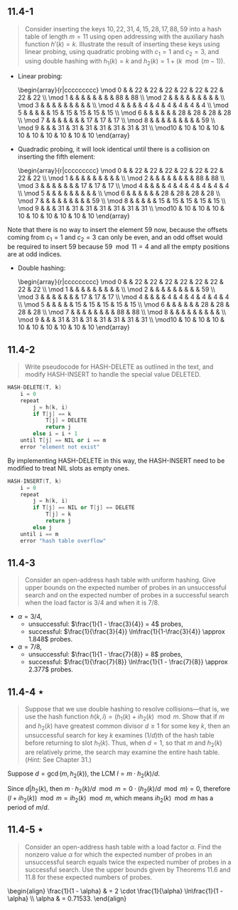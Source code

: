 ## 11.4-1

> Consider inserting the keys $10, 22, 31, 4, 15, 28, 17, 88, 59$ into a hash table of length $m = 11$ using open addressing with the auxiliary hash function $h'(k) = k$. Illustrate the result of inserting these keys using linear probing, using quadratic probing with $c_1 = 1$ and $c_2 = 3$, and using double hashing with $h_1(k) = k$ and $h_2(k) = 1 + (k \mod (m - 1))$.

- Linear probing:

    \begin{array}{r|ccccccccc}
    \mod 0 &    & 22 & 22 & 22 & 22 & 22 & 22 & 22 & 22 \\\\
    \mod 1 &    &    &    &    &    &    &    & 88 & 88 \\\\
    \mod 2 &    &    &    &    &    &    &    &    &    \\\\
    \mod 3 &    &    &    &    &    &    &    &    &    \\\\
    \mod 4 &    &    &    &  4 &  4 &  4 &  4 &  4 &  4 \\\\
    \mod 5 &    &    &    &    & 15 & 15 & 15 & 15 & 15 \\\\
    \mod 6 &    &    &    &    &    & 28 & 28 & 28 & 28 \\\\
    \mod 7 &    &    &    &    &    &    & 17 & 17 & 17 \\\\
    \mod 8 &    &    &    &    &    &    &    &    & 59 \\\\
    \mod 9 &    &    & 31 & 31 & 31 & 31 & 31 & 31 & 31 \\\\
    \mod10 & 10 & 10 & 10 & 10 & 10 & 10 & 10 & 10 & 10 
    \end{array}

- Quadradic probing, it will look identical until there is a collision on inserting the fifth element: 

    \begin{array}{r|ccccccccc}
    \mod 0 &    & 22 & 22 & 22 & 22 & 22 & 22 & 22 & 22 \\\\
    \mod 1 &    &    &    &    &    &    &    &    &    \\\\
    \mod 2 &    &    &    &    &    &    &    & 88 & 88 \\\\
    \mod 3 &    &    &    &    &    &    & 17 & 17 & 17 \\\\
    \mod 4 &    &    &    &  4 &  4 &  4 &  4 &  4 &  4 \\\\
    \mod 5 &    &    &    &    &    &    &    &    &    \\\\
    \mod 6 &    &    &    &    &    & 28 & 28 & 28 & 28 \\\\
    \mod 7 &    &    &    &    &    &    &    &    & 59 \\\\
    \mod 8 &    &    &    &    & 15 & 15 & 15 & 15 & 15 \\\\
    \mod 9 &    &    & 31 & 31 & 31 & 31 & 31 & 31 & 31 \\\\
    \mod10 & 10 & 10 & 10 & 10 & 10 & 10 & 10 & 10 & 10
    \end{array}

Note that there is no way to insert the element $59$ now, because the offsets coming from $c_1 = 1$ and $c_2 = 3$ can only be even, and an odd offset would be required to insert $59$ because $59 \mod 11 = 4$ and all the empty positions are at odd indices.

- Double hashing:

    \begin{array}{r|ccccccccc}
    \mod 0 &    & 22 & 22 & 22 & 22 & 22 & 22 & 22 & 22 \\\\
    \mod 1 &    &    &    &    &    &    &    &    &    \\\\
    \mod 2 &    &    &    &    &    &    &    &    & 59 \\\\
    \mod 3 &    &    &    &    &    &    & 17 & 17 & 17 \\\\
    \mod 4 &    &    &    &  4 &  4 &  4 &  4 &  4 &  4 \\\\
    \mod 5 &    &    &    &    & 15 & 15 & 15 & 15 & 15 \\\\
    \mod 6 &    &    &    &    &    & 28 & 28 & 28 & 28 \\\\
    \mod 7 &    &    &    &    &    &    &    & 88 & 88 \\\\
    \mod 8 &    &    &    &    &    &    &    &    &    \\\\
    \mod 9 &    &    & 31 & 31 & 31 & 31 & 31 & 31 & 31 \\\\
    \mod10 & 10 & 10 & 10 & 10 & 10 & 10 & 10 & 10 & 10 
    \end{array}

## 11.4-2

> Write pseudocode for $\text{HASH-DELETE}$ as outlined in the text, and modify $\text{HASH-INSERT}$ to handle the special value $\text{DELETED}$.

```cpp
HASH-DELETE(T, k)
    i = 0
    repeat
        j = h(k, i)
        if T[j] == k
            T[j] = DELETE
            return j
        else i = i + 1
    until T[j] == NIL or i == m
    error "element not exist"
```

By implementing $\text{HASH-DELETE}$ in this way, the $\text{HASH-INSERT}$ need to be modified to treat $\text{NIL}$ slots as empty ones.

```cpp
HASH-INSERT(T, k)
    i = 0
    repeat
        j = h(k, i)
        if T[j] == NIL or T[j] == DELETE
            T[j] = k
            return j
        else j
    until i == m
    error "hash table overflow"
```

## 11.4-3

> Consider an open-address hash table with uniform hashing. Give upper bounds on the expected number of probes in an unsuccessful search and on the expected number of probes in a successful search when the load factor is $3 / 4$ and when it is $7 / 8$.

- $\alpha = 3 / 4$,
    - unsuccessful: $\frac{1}{1 - \frac{3}{4}} = 4$ probes,
    - successful: $\frac{1}{\frac{3}{4}} \ln\frac{1}{1-\frac{3}{4}} \approx 1.848$ probes.
- $\alpha = 7 / 8$,
    - unsuccessful: $\frac{1}{1 - \frac{7}{8}} = 8$ probes,
    - successful: $\frac{1}{\frac{7}{8}} \ln\frac{1}{1 - \frac{7}{8}} \approx 2.377$ probes.

## 11.4-4 $\star$

> Suppose that we use double hashing to resolve collisions—that is, we use the hash function $h(k, i) = (h_1(k) + ih_2(k) \mod m$. Show that if $m$ and $h_2(k)$ have greatest common divisor $d \ge 1$ for some key $k$, then an unsuccessful search for key $k$ examines $(1/d)$th of the hash table before returning to slot $h_1(k)$. Thus, when $d = 1$, so that $m$ and $h_2(k)$ are relatively prime, the search may examine the entire hash table. ($\textit{Hint:}$ See Chapter 31.)

Suppose $d = \gcd(m, h_2(k))$, the $\text{LCM}$ $l = m \cdot h_2(k) / d$.

Since $d | h_2(k)$, then $m \cdot h_2(k) / d \mod m = 0 \cdot (h_2(k) / d \mod m) = 0$, therefore $(l + ih_2(k)) \mod m = ih_2(k) \mod m$, which means $ih_2(k) \mod m$ has a period of $m / d$.

## 11.4-5 $\star$

> Consider an open-address hash table with a load factor $\alpha$. Find the nonzero value $\alpha$ for which the expected number of probes in an unsuccessful search equals twice the expected number of probes in a successful search. Use the upper bounds given by Theorems 11.6 and 11.8 for these expected numbers of probes.

\begin{align}
\frac{1}{1 - \alpha} & = 2 \cdot \frac{1}{\alpha} \ln\frac{1}{1 - \alpha} \\\\
              \alpha & = 0.71533.
\end{align}
